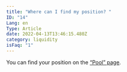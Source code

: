```yaml
---
title: "Where can I find my position? "
ID: "14"
Lang: en
Type: Article
date: 2022-04-13T13:46:15.480Z
category: liquidity
isFaq: "1"
---
```

You can find your position on the [“Pool” page](https://app.algebra.finance/#/pool).